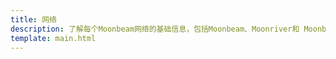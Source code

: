 ```yaml
---
title: 网络
description: 了解每个Moonbeam网络的基础信息，包括Moonbeam、Moonriver和 Moonbase Alpha测试网。
template: main.html
---
```


<div class='subsection-wrapper'></div>